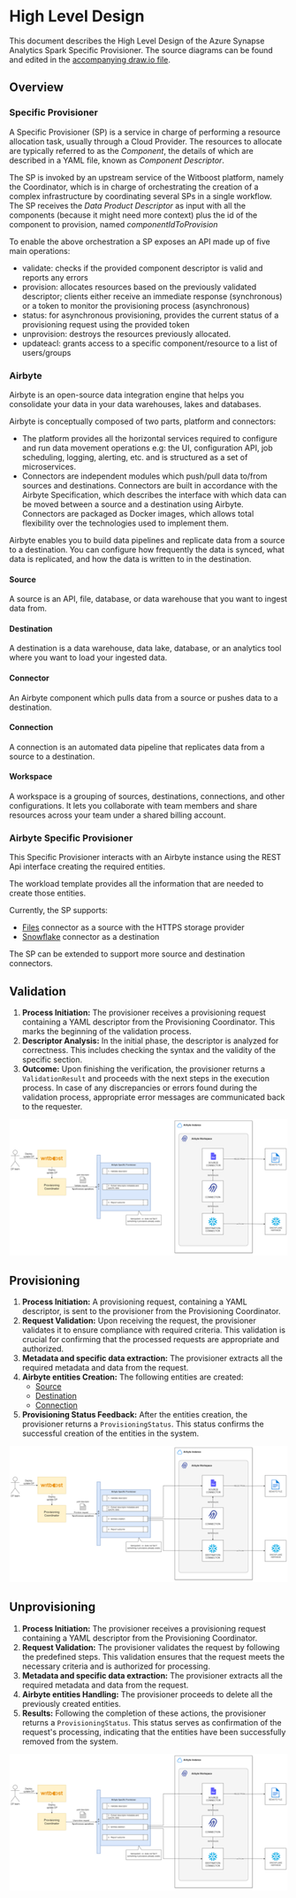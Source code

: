 # High Level Design

This document describes the High Level Design of the Azure Synapse Analytics Spark Specific Provisioner.
The source diagrams can be found and edited in the [accompanying draw.io file](hld.drawio).

## Overview

### Specific Provisioner

A Specific Provisioner (SP) is a service in charge of performing a resource allocation task, usually
through a Cloud Provider. The resources to allocate are typically referred to as the _Component_, the
details of which are described in a YAML file, known as _Component Descriptor_.

The SP is invoked by an upstream service of the Witboost platform, namely the Coordinator, which is in charge of orchestrating the creation
of a complex infrastructure by coordinating several SPs in a single workflow. The SP receives
the _Data Product Descriptor_ as input with all the components (because it might need more context) plus the id of the component to provision, named _componentIdToProvision_

To enable the above orchestration a SP exposes an API made up of five main operations:
- validate: checks if the provided component descriptor is valid and reports any errors
- provision: allocates resources based on the previously validated descriptor; clients either receive an immediate response (synchronous) or a token to monitor the provisioning process (asynchronous)
- status: for asynchronous provisioning, provides the current status of a provisioning request using the provided token
- unprovision: destroys the resources previously allocated.
- updateacl: grants access to a specific component/resource to a list of users/groups

### Airbyte

Airbyte is an open-source data integration engine that helps you consolidate your data in your data warehouses, lakes and databases.

Airbyte is conceptually composed of two parts, platform and connectors:
- The platform provides all the horizontal services required to configure and run data movement operations e.g: the UI, configuration API, job scheduling, logging, alerting, etc. and is structured as a set of microservices.
- Connectors are independent modules which push/pull data to/from sources and destinations. Connectors are built in accordance with the Airbyte Specification, which describes the interface with which data can be moved between a source and a destination using Airbyte. Connectors are packaged as Docker images, which allows total flexibility over the technologies used to implement them.

Airbyte enables you to build data pipelines and replicate data from a source to a destination. You can configure how frequently the data is synced, what data is replicated, and how the data is written to in the destination.

#### Source
A source is an API, file, database, or data warehouse that you want to ingest data from.

#### Destination
A destination is a data warehouse, data lake, database, or an analytics tool where you want to load your ingested data.

#### Connector
An Airbyte component which pulls data from a source or pushes data to a destination.

#### Connection
A connection is an automated data pipeline that replicates data from a source to a destination.

#### Workspace
A workspace is a grouping of sources, destinations, connections, and other configurations. It lets you collaborate with team members and share resources across your team under a shared billing account.

### Airbyte Specific Provisioner

This Specific Provisioner interacts with an Airbyte instance using the REST Api interface creating the required entities.

The workload template provides all the information that are needed to create those entities.

Currently, the SP supports:
- [Files](https://docs.airbyte.com/integrations/sources/file) connector as a source with the HTTPS storage provider
- [Snowflake](https://docs.airbyte.com/integrations/destinations/snowflake) connector as a destination

The SP can be extended to support more source and destination connectors.

## Validation

1. **Process Initiation:** The provisioner receives a provisioning request containing a YAML descriptor from the Provisioning Coordinator. This marks the beginning of the validation process.
2. **Descriptor Analysis:** In the initial phase, the descriptor is analyzed for correctness. This includes checking the syntax and the validity of the specific section.
3. **Outcome:** Upon finishing the verification, the provisioner returns a `ValidationResult` and proceeds with the next steps in the execution process. In case of any discrepancies or errors found during the validation process, appropriate error messages are communicated back to the requester.

![Validation](img/hld-Validate.png)

## Provisioning

1. **Process Initiation:** A provisioning request, containing a YAML descriptor, is sent to the provisioner from the Provisioning Coordinator.
2. **Request Validation:** Upon receiving the request, the provisioner validates it to ensure compliance with required criteria. This validation is crucial for confirming that the processed requests are appropriate and authorized.
3. **Metadata and specific data extraction:** The provisioner extracts all the required metadata and data from the request.
4. **Airbyte entities Creation:** The following entities are created:
   * [Source](#Source)
   * [Destination](#Destination)
   * [Connection](#Connection)
5. **Provisioning Status Feedback:** After the entities creation, the provisioner returns a `ProvisioningStatus`. This status confirms the successful creation of the entities in the system.

![Provisioning](img/hld-Provisioning.png)

## Unprovisioning

1. **Process Initiation:** The provisioner receives a provisioning request containing a YAML descriptor from the Provisioning Coordinator.
2. **Request Validation:** The provisioner validates the request by following the predefined steps. This validation ensures that the request meets the necessary criteria and is authorized for processing.
3. **Metadata and specific data extraction:** The provisioner extracts all the required metadata and data from the request.
4. **Airbyte entities Handling:** The provisioner proceeds to delete all the previously created entities.
5. **Results:** Following the completion of these actions, the provisioner returns a `ProvisioningStatus`. This status serves as confirmation of the request's processing, indicating that the entities have been successfully removed from the system.

![Unprovisioning](img/hld-Unprovisioning.png)
